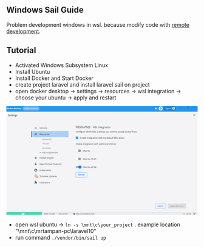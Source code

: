 ## Windows Sail Guide

Problem development windows in wsl. because modify code with [remote development](https://laravel.com/docs/10.x/installation#getting-started-on-windows).

## Tutorial

- Activated Windows Subsystem Linux
- Install Ubuntu
- Install Docker and Start Docker
- create project laravel and install laravel sail on project
- open docker desktop -> settings -> resources -> wsl integration -> choose your ubuntu -> apply and restart

![alt text](https://github.com/mrtampan/windows-sail-guide/blob/main/wslconfig.png?raw=true)

- open wsl ubuntu -> `ln -s \mnt\c\your_project` . example location "\mnt\c\mrtampan-pc\laravel10" 
- run command `./vendor/bin/sail up`
